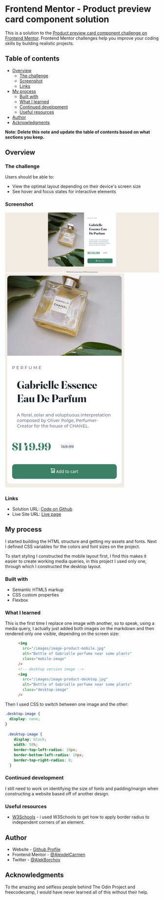 # Frontend Mentor - Product preview card component solution

This is a solution to the [Product preview card component challenge on Frontend Mentor](https://www.frontendmentor.io/challenges/product-preview-card-component-GO7UmttRfa). Frontend Mentor challenges help you improve your coding skills by building realistic projects.

## Table of contents

- [Overview](#overview)
  - [The challenge](#the-challenge)
  - [Screenshot](#screenshot)
  - [Links](#links)
- [My process](#my-process)
  - [Built with](#built-with)
  - [What I learned](#what-i-learned)
  - [Continued development](#continued-development)
  - [Useful resources](#useful-resources)
- [Author](#author)
- [Acknowledgments](#acknowledgments)

**Note: Delete this note and update the table of contents based on what sections you keep.**

## Overview

### The challenge

Users should be able to:

- View the optimal layout depending on their device's screen size
- See hover and focus states for interactive elements

### Screenshot

![Desktop Layout](./images/screenshot1.png)
![Mobile Layout](./images/screenshot2.png)

### Links

- Solution URL: [Code on Github](https://github.com/AlexdelCarmen/product-preview)
- Live Site URL: [Live page](https://alexdelcarmen.github.io/product-preview/)

## My process

I started building the HTML structure and getting my assets and fonts.  Next I defined CSS variables for the colors and font sizes on the project.  

To start styling I constructed the mobile layout first, I find this makes it easier to create working media queries, in this project I used only one, through which I constructed the desktop layout.
### Built with

- Semantic HTML5 markup
- CSS custom properties
- Flexbox

### What I learned

This is the first time I replace one image with another, so to speak, using a media query, I actually just added both images on the markdown and then rendered only one visible, depending on the screen size: 

```html
      <img
        src="/images/image-product-mobile.jpg"
        alt="Bottle of Gabrielle perfume near some plants"
        class="mobile-image"
      />
      <!-- desktop version image -->
      <img
        src="/images/image-product-desktop.jpg"
        alt="Bottle of Gabrielle perfume near some plants"
        class="desktop-image"
      />
```

Then I used CSS to switch between one image and the other:

```css
.desktop-image {
  display: none;
}

 .desktop-image {
    display: block;
    width: 50%;
    border-top-left-radius: 10px;
    border-bottom-left-radius: 10px;
    border-top-right-radius: 0;
  }
```


### Continued development

I still need to work on identifying the size of fonts and padding/margin when constructing a website based off of another design. 

### Useful resources

- [W3Schools](https://www.w3schools.com/) - i used W3Schools to get how to apply border radius to independent corners of an element.


## Author

- Website - [Github Profile](https://github.com/AlexdelCarmen)
- Frontend Mentor - [@AlexdelCarmen](https://www.frontendmentor.io/profile/AlexdelCarmen)
- Twitter - [@AlekBorchov](https://twitter.com/AlekBorchov)

## Acknowledgments

To the amazing and selfless people behind The Odin Project and freecodecamp, I would have never learned all of this without their help. 
